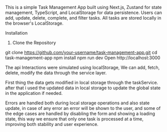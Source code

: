 This is a simple Task Management App built using Next.js, Zustand for state management, TypeScript, and LocalStorage for data persistence. Users can add, update, delete, complete, and filter tasks. All tasks are stored locally in the browser's LocalStorage.

Installation

1. Clone the Repository

git clone https://github.com/your-username/task-management-app.git
cd task-management-app
npm install
npm run dev
Open http://localhost:3000

The api Interactions were simulated using localStorage, We can add, fetch, delete, modify the data through the service layer.

First thing the data gets modified in local storage through the taskService. after that i used the updated data in local storage to update the global state in the application if needed.

Errors are handled both during local storage operations and also state update, in case of any error an error will be shown to the user, and some of the edge cases are handled by disabling the form and showing a loading state, this way we ensure that only one task is processed at a time, improving both stability and user experience.
